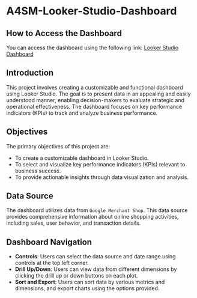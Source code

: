 # A4SM-Looker-Studio-Dashboard

## How to Access the Dashboard
You can access the dashboard using the following link:
[Looker Studio Dashboard](https://lookerstudio.google.com/reporting/9ab38d41-b795-4b63-a0b7-3dc934b9e9b9)

## Introduction
This project involves creating a customizable and functional dashboard using Looker Studio. The goal is to present data in an appealing and easily understood manner, enabling decision-makers to evaluate strategic and operational effectiveness. The dashboard focuses on key performance indicators (KPIs) to track and analyze business performance.

## Objectives
The primary objectives of this project are:
- To create a customizable dashboard in Looker Studio.
- To select and visualize key performance indicators (KPIs) relevant to business success.
- To provide actionable insights through data visualization and analysis.


## Data Source
The dashboard utilizes data from `Google Merchant Shop`. This data source provides comprehensive information about online shopping activities, including sales, user behavior, and transaction details.

## Dashboard Navigation
- **Controls**: Users can select the data source and date range using controls at the top left corner.
- **Drill Up/Down**: Users can view data from different dimensions by clicking the drill up or down buttons on each plot.
- **Sort and Export**: Users can sort data by various metrics and dimensions, and export charts using the options provided.

